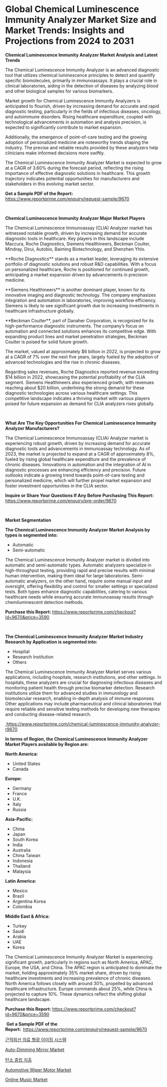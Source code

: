 <p><h1>Global Chemical Luminescence Immunity Analyzer Market Size and Market Trends: Insights and Projections from 2024 to 2031</h1></p><p><strong>Chemical Luminescence Immunity Analyzer Market Analysis and Latest Trends</strong></p>
<p><p>The Chemical Luminescence Immunity Analyzer is an advanced diagnostic tool that utilizes chemical luminescence principles to detect and quantify specific biomolecules, primarily in immunoassays. It plays a crucial role in clinical laboratories, aiding in the detection of diseases by analyzing blood and other biological samples for various biomarkers. </p><p>Market growth for Chemical Luminescence Immunity Analyzers is anticipated to flourish, driven by increasing demand for accurate and rapid diagnostic testing, particularly in the fields of infectious diseases, oncology, and autoimmune disorders. Rising healthcare expenditure, coupled with technological advancements in automation and analysis precision, is expected to significantly contribute to market expansion. </p><p>Additionally, the emergence of point-of-care testing and the growing adoption of personalized medicine are noteworthy trends shaping the industry. The precise and reliable results provided by these analyzers help clinicians make informed decisions more swiftly. </p><p>The Chemical Luminescence Immunity Analyzer Market is expected to grow at a CAGR of 3.60% during the forecast period, reflecting the rising importance of effective diagnostic solutions in healthcare. This growth trajectory indicates potential opportunities for manufacturers and stakeholders in this evolving market sector.</p></p>
<p><strong>Get a Sample PDF of the Report:&nbsp;</strong> <a href="https://www.reportprime.com/enquiry/request-sample/9670">https://www.reportprime.com/enquiry/request-sample/9670</a></p>
<p>&nbsp;</p>
<p><strong>Chemical Luminescence Immunity Analyzer Major Market Players</strong></p>
<p><p>The Chemical Luminescence Immunoassay (CLIA) Analyzer market has witnessed notable growth, driven by increasing demand for accurate diagnostic tools in healthcare. Key players in this landscape include Maccura, Roche Diagnostics, Siemens Healthineers, Beckman Coulter, Mindray, Dirui, Autobio, Baiming Biotechnology, and Shenzhen Yhlo.</p><p>**Roche Diagnostics** stands as a market leader, leveraging its extensive portfolio of diagnostic solutions and robust R&D capabilities. With a focus on personalized healthcare, Roche is positioned for continued growth, anticipating a market expansion driven by advancements in precision medicine.</p><p>**Siemens Healthineers** is another dominant player, known for its innovative imaging and diagnostic technology. The company emphasizes integration and automation in laboratories, improving workflow efficiency. Siemens is likely to see significant growth due to increasing investments in healthcare infrastructure globally.</p><p>**Beckman Coulter**, part of Danaher Corporation, is recognized for its high-performance diagnostic instruments. The company’s focus on automation and connected solutions enhances its competitive edge. With expanding product lines and market penetration strategies, Beckman Coulter is poised for solid future growth.</p><p>The market, valued at approximately $6 billion in 2022, is projected to grow at a CAGR of 7% over the next five years, largely fueled by the adoption of advanced technologies and the rise in chronic diseases.</p><p>Regarding sales revenues, Roche Diagnostics reported revenue exceeding $14 billion in 2022, showcasing the potential profitability of the CLIA segment. Siemens Healthineers also experienced growth, with revenues reaching about $20 billion, underlining the strong demand for these diagnostic technologies across various healthcare settings. This competitive landscape indicates a thriving market with various players poised for future expansion as demand for CLIA analyzers rises globally.</p></p>
<p>&nbsp;</p>
<p><strong>What Are The Key Opportunities For Chemical Luminescence Immunity Analyzer Manufacturers?</strong></p>
<p><p>The Chemical Luminescence Immunoassay (CLIA) Analyzer market is experiencing robust growth, driven by increasing demand for accurate diagnostic tools and advancements in immunoassay technology. As of 2023, the market is projected to expand at a CAGR of approximately 8%, fueled by rising global healthcare expenditure and the prevalence of chronic diseases. Innovations in automation and the integration of AI in diagnostic processes are enhancing efficiency and precision. Future outlooks indicate a growing trend towards point-of-care testing and personalized medicine, which will further propel market expansion and foster investment opportunities in the CLIA sector.</p></p>
<p><strong>Inquire or Share Your Questions If Any Before Purchasing This Report:</strong> <a href="https://www.reportprime.com/enquiry/pre-order/9670">https://www.reportprime.com/enquiry/pre-order/9670</a></p>
<p>&nbsp;</p>
<p><strong>Market Segmentation</strong></p>
<p><strong>The Chemical Luminescence Immunity Analyzer Market Analysis by types is segmented into:</strong></p>
<p><ul><li>Automatic</li><li>Semi-automatic</li></ul></p>
<p><p>The Chemical Luminescence Immunity Analyzer market is divided into automatic and semi-automatic types. Automatic analyzers specialize in high-throughput testing, providing rapid and precise results with minimal human intervention, making them ideal for large laboratories. Semi-automatic analyzers, on the other hand, require some manual input and oversight, offering flexibility and control for smaller settings or specialized tests. Both types enhance diagnostic capabilities, catering to various healthcare needs while ensuring accurate immunoassay results through chemiluminescent detection methods.</p></p>
<p><strong>Purchase this Report:&nbsp;</strong><a href="https://www.reportprime.com/checkout?id=9670&price=3590">https://www.reportprime.com/checkout?id=9670&price=3590</a></p>
<p>&nbsp;</p>
<p><strong>The Chemical Luminescence Immunity Analyzer Market Industry Research by Application is segmented into:</strong></p>
<p><ul><li>Hospital</li><li>Research Institution</li><li>Others</li></ul></p>
<p><p>The Chemical Luminescence Immunity Analyzer Market serves various applications, including hospitals, research institutions, and other settings. In hospitals, these analyzers are crucial for diagnosing infectious diseases and monitoring patient health through precise biomarker detection. Research institutions utilize them for advanced studies in immunology and biomolecular research, enabling in-depth analysis of immune responses. Other applications may include pharmaceutical and clinical laboratories that require reliable and sensitive testing methods for developing new therapies and conducting disease-related research.</p></p>
<p><a href="https://www.reportprime.com/chemical-luminescence-immunity-analyzer-r9670">&nbsp;https://www.reportprime.com/chemical-luminescence-immunity-analyzer-r9670</a></p>
<p><strong>In terms of Region, the Chemical Luminescence Immunity Analyzer Market Players available by Region are:</strong></p>
<p>
    <p> <strong> North America: </strong>
        <ul>
            <li>United States</li>
            <li>Canada</li>
        </ul>
        </p> 
    <p> <strong> Europe: </strong>
        <ul>
            <li>Germany</li>
            <li>France</li>
            <li>U.K.</li>
            <li>Italy</li>
            <li>Russia</li>
        </ul>
        </p> 
    <p> <strong> Asia-Pacific: </strong>
        <ul>
            <li>China</li>
            <li>Japan</li>
            <li>South Korea</li>
            <li>India</li>
            <li>Australia</li>
            <li>China Taiwan</li>
            <li>Indonesia</li>
            <li>Thailand</li>
            <li>Malaysia</li>
        </ul>
        </p> 
    <p> <strong> Latin America: </strong>
        <ul>
            <li>Mexico</li>
            <li>Brazil</li>
            <li>Argentina Korea</li>
            <li>Colombia</li>
        </ul>
        </p> 
    <p> <strong> Middle East & Africa: </strong>
        <ul>
            <li>Turkey</li>
            <li>Saudi</li>
            <li>Arabia</li>
            <li>UAE</li>
            <li>Korea</li>
        </ul>
    </p>
    </p>
<p><p>The Chemical Luminescence Immunity Analyzer Market is experiencing significant growth, particularly in regions such as North America, APAC, Europe, the USA, and China. The APAC region is anticipated to dominate the market, holding approximately 35% market share, driven by rising healthcare investments and increasing prevalence of chronic diseases. North America follows closely with around 30%, propelled by advanced healthcare infrastructure. Europe commands about 25%, while China is projected to capture 10%. These dynamics reflect the shifting global healthcare landscape.</p></p>
<p><strong>Purchase this Report: </strong><a href="https://www.reportprime.com/checkout?id=9670&price=3590">https://www.reportprime.com/checkout?id=9670&price=3590</a></p>
<p>&nbsp;<strong>Get a Sample PDF of the Report:&nbsp;&nbsp;</strong><a href="https://www.reportprime.com/enquiry/request-sample/9670">https://www.reportprime.com/enquiry/request-sample/9670</a></p>
<p><strong></strong></p>
<p><p><a href="https://medium.com/@joydelacr54/%EC%84%B8%EA%B3%84-near-infrared-medical-fluorescence-imaging-system-market-%EC%9D%80-2024%EC%97%90%EC%84%9C-2031%EB%A1%9C-%EC%97%B0%ED%8F%89%EA%B7%A0-%EC%A6%9D%EA%B0%80%EC%9C%A8%EC%9D%84-%EB%B3%B4%EC%9D%BC-%EA%B2%83%EC%9C%BC%EB%A1%9C-%EC%98%88%EC%83%81%EB%90%A9%EB%8B%88%EB%8B%A4-c28676c6001e">근적외선 의료 형광 이미징 시스템</a></p><p><a href="https://medium.com/@amanda.slater3544357/the-global-auto-dimming-mirror-market-is-a-dynamic-and-growing-industry-615cd3086853">Auto-Dimming Mirror Market</a></p><p><a href="https://medium.com/@joydelacr54/%EC%84%B8%EA%B3%84-carbon-neutrality-expenditure-market-%EC%9D%80-2024%EC%97%90%EC%84%9C-2031%EB%A1%9C-%EC%97%B0%ED%8F%89%EA%B7%A0-%EC%A6%9D%EA%B0%80%EC%9C%A8%EC%9D%84-%EB%B3%B4%EC%9D%BC-%EA%B2%83%EC%9C%BC%EB%A1%9C-%EC%98%88%EC%83%81%EB%90%A9%EB%8B%88%EB%8B%A4-1b840a8da01b">탄소 중립 지출</a></p><p><a href="https://issuu.com/reportprime-2/docs/automotive-wiper-motor-market-size-_cb70d40749368a">Automotive Wiper Motor Market</a></p><p><a href="https://www.linkedin.com/pulse/online-music-industry-insights-report-analyzing-market-trends-xtbtf?trackingId=oUP9BnOgRPa0dOm3f3cQew%3D%3D">Online Music Market</a></p></p>